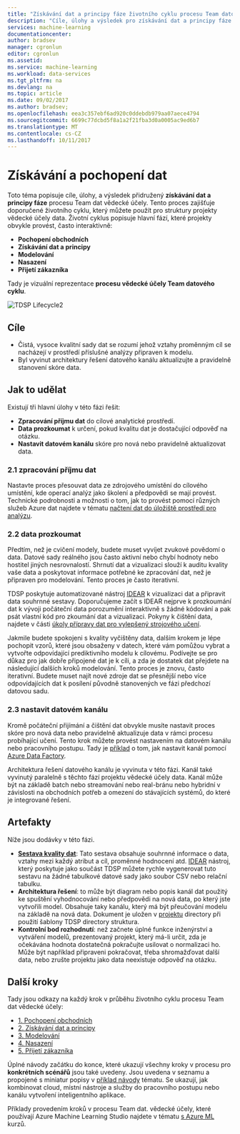 ```yaml
---
title: "Získávání dat a principy fáze životního cyklu procesu Team datové vědy - Azure | Microsoft Docs"
description: "Cíle, úlohy a výsledek pro získávání dat a principy fáze projekty vědecké účely data."
services: machine-learning
documentationcenter: 
author: bradsev
manager: cgronlun
editor: cgronlun
ms.assetid: 
ms.service: machine-learning
ms.workload: data-services
ms.tgt_pltfrm: na
ms.devlang: na
ms.topic: article
ms.date: 09/02/2017
ms.author: bradsev;
ms.openlocfilehash: eea3c357ebf6ad920c0ddebdb979aa07aece4794
ms.sourcegitcommit: 6699c77dcbd5f8a1a2f21fba3d0a0005ac9ed6b7
ms.translationtype: MT
ms.contentlocale: cs-CZ
ms.lasthandoff: 10/11/2017
---
```

# <a name="data-acquisition-and-understanding"></a>Získávání a pochopení dat

Toto téma popisuje cíle, úlohy, a výsledek přidružený **získávání dat a principy fáze** procesu Team dat vědecké účely. Tento proces zajišťuje doporučené životního cyklu, který můžete použít pro struktury projekty vědecké účely data. Životní cyklus popisuje hlavní fází, které projekty obvykle provést, často interaktivně:

* **Pochopení obchodních**
* **Získávání dat a principy**
* **Modelování**
* **Nasazení**
* **Přijetí zákazníka**

Tady je vizuální reprezentace **procesu vědecké účely Team datového cyklu**. 

![TDSP Lifecycle2](./media/lifecycle/tdsp-lifecycle2.png) 


## <a name="goals"></a>Cíle
* Čistá, vysoce kvalitní sady dat se rozumí jehož vztahy proměnným cíl se nacházejí v prostředí příslušné analýzy připraven k modelu.
* Byl vyvinut architektury řešení datového kanálu aktualizujte a pravidelně stanovení skóre data.

## <a name="how-to-do-it"></a>Jak to udělat
Existují tři hlavní úlohy v této fázi řešit:

* **Zpracování příjmu dat** do cílové analytické prostředí.
* **Data prozkoumat** k určení, pokud kvalitu dat je dostačující odpověď na otázku. 
* **Nastavit datovém kanálu** skóre pro nová nebo pravidelně aktualizovat data.

### <a name="21-ingest-the-data"></a>2.1 zpracování příjmu dat
Nastavte proces přesouvat data ze zdrojového umístění do cílového umístění, kde operací analýz jako školení a předpovědi se mají provést. Technické podrobnosti a možnosti o tom, jak to provést pomocí různých služeb Azure dat najdete v tématu [načtení dat do úložiště prostředí pro analýzu](ingest-data.md). 

### <a name="22-explore-the-data"></a>2.2 data prozkoumat
Předtím, než je cvičení modely, budete muset vyvíjet zvukové povědomí o data. Datové sady reálného jsou často aktivní nebo chybí hodnoty nebo hostitel jiných nesrovnalostí. Shrnutí dat a vizualizaci slouží k auditu kvality vaše data a poskytovat informace potřebné ke zpracování dat, než je připraven pro modelování. Tento proces je často iterativní.

TDSP poskytuje automatizované nástroj [IDEAR](https://github.com/Azure/Azure-TDSP-Utilities/blob/master/DataScienceUtilities/DataReport-Utils) k vizualizaci dat a připravit data souhrnné sestavy. Doporučujeme začít s IDEAR nejprve k prozkoumání dat k vývoji počáteční data porozumění interaktivně s žádné kódování a pak psát vlastní kód pro zkoumání dat a vizualizaci. Pokyny k čištění data, najdete v části [úkoly přípravy dat pro vylepšený strojového učení](prepare-data.md).  

Jakmile budete spokojeni s kvality vyčištěny data, dalším krokem je lépe pochopit vzorů, které jsou obsaženy v datech, které vám pomůžou vybrat a vytvořte odpovídající prediktivního modelu k cílovému. Podívejte se pro důkaz pro jak dobře připojené dat je k cíli, a zda je dostatek dat přejdete na následující dalších kroků modelování. Tento proces je znovu, často iterativní. Budete muset najít nové zdroje dat se přesnější nebo více odpovídajících dat k posílení původně stanovených ve fázi předchozí datovou sadu.  

### <a name="23-set-up-a-data-pipeline"></a>2.3 nastavit datovém kanálu
Kromě počáteční přijímání a čištění dat obvykle musíte nastavit proces skóre pro nová data nebo pravidelně aktualizuje data v rámci procesu probíhající učení. Tento krok můžete provést nastavením na datovém kanálu nebo pracovního postupu. Tady je [příklad](move-sql-azure-adf.md) o tom, jak nastavit kanál pomocí [Azure Data Factory](https://azure.microsoft.com/services/data-factory/). 

Architektura řešení datového kanálu je vyvinuta v této fázi. Kanál také vyvinutý paralelně s těchto fází projektu vědecké účely data. Kanál může být na základě batch nebo streamování nebo real-bránu nebo hybridní v závislosti na obchodních potřeb a omezení do stávajících systémů, do které je integrované řešení. 

## <a name="artifacts"></a>Artefakty
Níže jsou dodávky v této fázi.

* [**Sestava kvality dat**](https://github.com/Azure/Azure-TDSP-ProjectTemplate/blob/master/Docs/DataReport/DataSummaryReport.md): Tato sestava obsahuje souhrnné informace o data, vztahy mezi každý atribut a cíl, proměnné hodnocení atd. [IDEAR](https://github.com/Azure/Azure-TDSP-Utilities/blob/master/DataScienceUtilities/DataReport-Utils) nástroj, který poskytuje jako součást TDSP můžete rychle vygenerovat tuto sestavu na žádné tabulkové datové sady jako soubor CSV nebo relační tabulku. 
* **Architektura řešení**: to může být diagram nebo popis kanál dat použitý ke spuštění vyhodnocování nebo předpovědi na nová data, po který jste vytvořili model. Obsahuje taky kanálu, který má být přeučování modelu na základě na nová data. Dokument je uložen v [projektu](https://github.com/Azure/Azure-TDSP-ProjectTemplate/tree/master/Docs/Project) directory při použití šablony TDSP directory struktura.
* **Kontrolní bod rozhodnutí**: než začnete úplné funkce inženýrství a vytváření modelů, prezentovaný projekt, který má-li určit, zda je očekávána hodnota dostatečná pokračujte usilovat o normalizaci ho. Může být například připraveni pokračovat, třeba shromažďovat další data, nebo zrušte projektu jako data neexistuje odpověď na otázku.

## <a name="next-steps"></a>Další kroky

Tady jsou odkazy na každý krok v průběhu životního cyklu procesu Team dat vědecké účely:

* [1. Pochopení obchodních](lifecycle-business-understanding.md)
* [2. Získávání dat a principy](lifecycle-data.md)
* [3. Modelování](lifecycle-modeling.md)
* [4. Nasazení](lifecycle-deployment.md)
* [5. Přijetí zákazníka](lifecycle-acceptance.md)

Úplné návody začátku do konce, které ukazují všechny kroky v procesu pro **konkrétních scénářů** jsou také uvedeny. Jsou uvedena v seznamu a propojené s miniatur popisy v [příklad návody](walkthroughs.md) tématu. Se ukazují, jak kombinovat cloud, místní nástroje a služby do pracovního postupu nebo kanálu vytvoření inteligentního aplikace.  

Příklady provedením kroků v procesu Team dat. vědecké účely, které používají Azure Machine Learning Studio najdete v tématu [s Azure ML](http://aka.ms/datascienceprocess) kurzů.